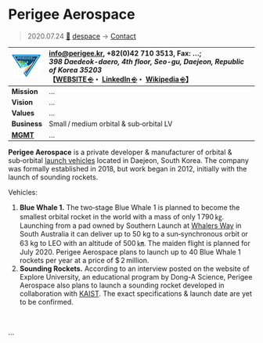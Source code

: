 # Perigee Aerospace
> 2020.07.24 [🚀](../../index/index.md) [despace](../index.md) → [Contact](../contact.md)

|[![](../f/contact/p/perigee_as_logo1_thumb.webp)](../f/contact/p/perigee_as_logo1.webp)|<info@perigee.kr>, +82(0)42 710 3513, Fax: …;<br> *398 Daedeok-daero, 4th floor, Seo-gu, Daejeon, Republic of Korea 35203*<br> 【[WEBSITE ⎆](https://perigee.kr/)・ [LinkedIn ⎆](https://www.linkedin.com/company/perigee-aerospace/)・ [Wikipedia ⎆](https://en.wikipedia.org/wiki/Perigee_Aerospace)】|
|:--|:--|
|**Mission**|…|
|**Vision**|…|
|**Values**|…|
|**Business**|Small / medium orbital & sub‑orbital LV|
|**[MGMT](../mgmt.md)**|…|

**Perigee Aerospace** is a private developer & manufacturer of orbital & sub‑orbital [launch vehicles](../lv.md) located in Daejeon, South Korea. The company was formally established in 2018, but work began in 2012, initially with the launch of sounding rockets.

Vehicles:

   1. **Blue Whale 1.** The two‑stage Blue Whale 1 is planned to become the smallest orbital rocket in the world with a mass of only 1 790 ㎏. Launching from a pad owned by Southern Launch at [Whalers Way](spaceport.md) in South Australia it can deliver up to 50 kg to a sun‑synchronous orbit or 63 kg to LEO with an altitude of 500 ㎞. The maiden flight is planned for July 2020. Perigee Aerospace plans to launch up to 40 Blue Whale 1 rockets per year at a price of $ 2 million.
   1. **Sounding Rockets.** According to an interview posted on the website of Explore University, an educational program by Dong-A Science, Perigee Aerospace also plans to launch a sounding rocket developed in collaboration with [KAIST](kaist.md). The exact specifications & launch date are yet to be confirmed.

<p style="page-break-after:always"> </p>

…

